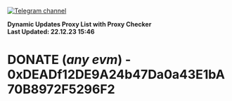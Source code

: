 [![Telegram channel](https://img.shields.io/endpoint?url=https://runkit.io/damiankrawczyk/telegram-badge/branches/master?url=https://t.me/n4z4v0d)](https://t.me/n4z4v0d) 

**Dynamic Updates Proxy List with Proxy Checker**  
**Last Updated: 22.12.23 15:46**

# DONATE (_any evm_) - 0xDEADf12DE9A24b47Da0a43E1bA70B8972F5296F2
